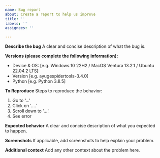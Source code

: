 ```yaml
---
name: Bug report
about: Create a report to help us improve
title: ''
labels: ''
assignees: ''

---
```


**Describe the bug**
A clear and concise description of what the bug is.

**Versions (please complete the following information):**
 - Device & OS: [e.g. Windows 10 22H2 / MacOS Ventura 13.2.1 / Ubuntu 22.04.2 LTS]
 - Version [e.g. ayugespidertools-3.4.0]
 - Python [e.g. Python 3.8.5]

**To Reproduce**
Steps to reproduce the behavior:
1. Go to '...'
2. Click on '....'
3. Scroll down to '....'
4. See error

**Expected behavior**
A clear and concise description of what you expected to happen.

**Screenshots**
If applicable, add screenshots to help explain your problem.

**Additional context**
Add any other context about the problem here.
